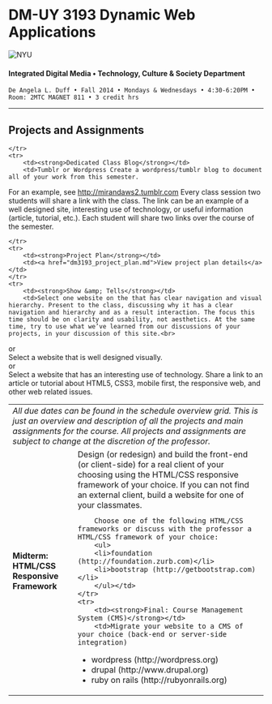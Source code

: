 # DM-UY 3193 Dynamic Web Applications

![NYU](http://ws2.polishedsolid.com/de/nyu_soe_logo.png)
#### Integrated Digital Media • Technology, Culture & Society Department

    De Angela L. Duff • Fall 2014 • Mondays & Wednesdays • 4:30-6:20PM • Room: 2MTC MAGNET 811 • 3 credit hrs

---

## Projects and Assignments

<table>
    <tr>
        <td colspan="2"><i>All due dates can be found in the schedule overview grid. This is just an overview and description of all the projects and main assignments for the course. All projects and assignments are subject to change at the discretion of the professor.</i></td>
    </td>
    <tr>
        <td><strong>Midterm: HTML/CSS Responsive Framework</strong></td>
        <td>Design (or redesign) and build the front-end (or client-side) for a real client of your choosing using the HTML/CSS responsive framework of your choice. If you can not find an external client, build a website for one of your classmates.

        Choose one of the following HTML/CSS frameworks or discuss with the professor a HTML/CSS framework of your choice:
        <ul>
        <li>foundation (http://foundation.zurb.com)</li>
        <li>bootstrap (http://getbootstrap.com)</li>
        </ul></td>
    </tr>
    <tr>
        <td><strong>Final: Course Management System (CMS)</strong></td>
        <td>Migrate your website to a CMS of your choice (back-end or server-side integration)
<ul>
<li>wordpress (http://wordpress.org)</li>
<li>drupal (http://www.drupal.org)</li>
<li>ruby on rails (http://rubyonrails.org)</li>
</ul></td>

    </tr>
    <tr>
        <td><strong>Dedicated Class Blog</strong></td>
        <td>Tumblr or Wordpress Create a wordpress/tumblr blog to document all of your work from this semester. 
For an example, see http://mirandaws2.tumblr.com
    Every class session two students will share a link with the class. The link can be an example of a well designed site, interesting use of technology, or useful information (article, tutorial, etc.). Each student will share two links over the course of the semester. </td>

    </tr>
    <tr>
        <td><strong>Project Plan</strong></td>
        <td><a href="dm3193_project_plan.md">View project plan details</a></td>
    </tr>
    <tr>
        <td><strong>Show &amp; Tells</strong></td>
        <td>Select one website on the that has clear navigation and visual hierarchy. Present to the class, discussing why it has a clear navigation and hierarchy and as a result interaction. The focus this time should be on clarity and usability, not aesthetics. At the same time, try to use what we’ve learned from our discussions of your projects, in your discussion of this site.<br> 
or<br>
Select a website that is well designed visually.<br>
or<br>
Select a website that has an interesting use of technology.
Share a link to an article or tutorial about HTML5, CSS3, mobile first, the responsive web, and other web related issues.</td>
    </tr>
</table>







